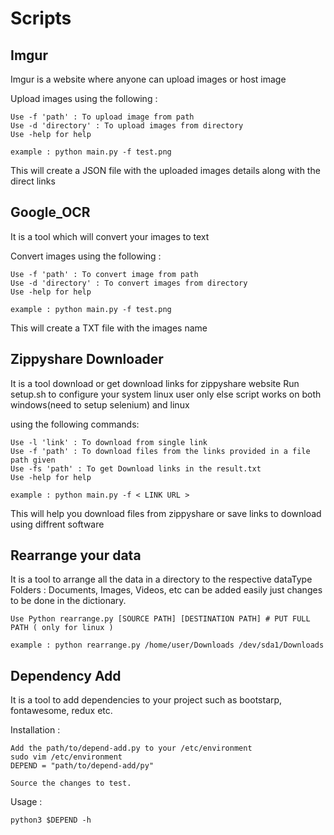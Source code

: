 # Scripts

## Imgur
Imgur is a website where anyone can upload images or host image

Upload images using the following :

    Use -f 'path' : To upload image from path 
    Use -d 'directory' : To upload images from directory
    Use -help for help
    
    example : python main.py -f test.png
    
This will create a JSON file with the uploaded images details along with the direct links

## Google_OCR
It is a tool which will convert your images to text

Convert images using the following :

    Use -f 'path' : To convert image from path 
    Use -d 'directory' : To convert images from directory
    Use -help for help
    
    example : python main.py -f test.png
    
This will create a TXT file with the images name

## Zippyshare Downloader 
It is a tool download or get download links for zippyshare website
Run setup.sh to configure your system linux user only else script works on both windows(need to setup selenium) and linux


using the following commands:

    Use -l 'link' : To download from single link
    Use -f 'path' : To download files from the links provided in a file path given
    Use -fs 'path' : To get Download links in the result.txt
    Use -help for help
    
    example : python main.py -f < LINK URL >
    
This will help you download files from zippyshare or save links to download using diffrent software

## Rearrange your data
It is a tool to arrange all the data in a directory to the respective dataType Folders : Documents, Images, Videos, etc can be added easily just changes to be done in the dictionary.

    Use Python rearrange.py [SOURCE PATH] [DESTINATION PATH] # PUT FULL PATH ( only for linux )
    
    example : python rearrange.py /home/user/Downloads /dev/sda1/Downloads 
    
## Dependency Add
It is a tool to add dependencies to your project such as bootstarp, fontawesome, redux etc.

Installation : 

    Add the path/to/depend-add.py to your /etc/environment 
    sudo vim /etc/environment
    DEPEND = "path/to/depend-add/py"

    Source the changes to test.
    
Usage : 
    
    python3 $DEPEND -h
